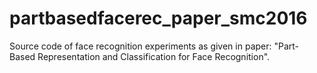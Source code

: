 # partbasedfacerec_paper_smc2016
Source code of face recognition experiments as given in paper: "Part-Based Representation and Classification for Face Recognition".
